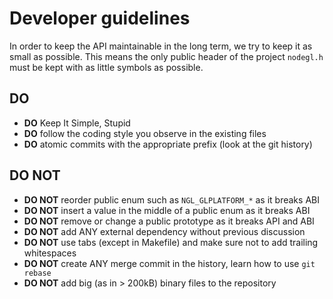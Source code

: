 Developer guidelines
====================

In order to keep the API maintainable in the long term, we try to keep it as
small as possible. This means the only public header of the project `nodegl.h`
must be kept with as little symbols as possible.

DO
--

- **DO** Keep It Simple, Stupid
- **DO** follow the coding style you observe in the existing files
- **DO** atomic commits with the appropriate prefix (look at the git history)

DO NOT
------

- **DO NOT** reorder public enum such as `NGL_GLPLATFORM_*` as it breaks ABI
- **DO NOT** insert a value in the middle of a public enum as it breaks ABI
- **DO NOT** remove or change a public prototype as it breaks API and ABI
- **DO NOT** add ANY external dependency without previous discussion
- **DO NOT** use tabs (except in Makefile) and make sure not to add trailing
  whitespaces
- **DO NOT** create ANY merge commit in the history, learn how to use `git
  rebase`
- **DO NOT** add big (as in > 200kB) binary files to the repository

